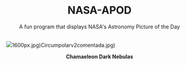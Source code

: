 <div align="center">
  <h1>
    NASA-APOD
  </h1>
</div>
  
<div align="center">
  A fun program that displays NASA's Astronomy Picture of the Day
</div>

<br>

![](https://apod.nasa.gov/apod/image/2407/VeeChamaeleon_Lee_6098.jpg)1600px.jpg)Circumpolarv2comentada.jpg)

<p align = "center">
  <b>Chamaeleon Dark Nebulas</b>
</p>
